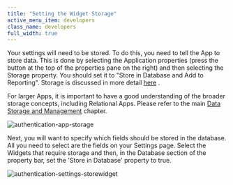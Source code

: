 ```yaml
---
title: "Setting the Widget Storage"
active_menu_item: developers
class_name: developers
full_width: true
---
```



Your settings will need to be stored. To do this, you need to tell the App to store data. This is done by selecting the Application properties (press the button at the top of the properties pane on the right) and then selecting the Storage property. You should set it to "Store in Database and Add to Reporting". Storage is discussed in more detail [here](/developers/user-guide/product-guide/advanced-features/data-storage-management/standard-storage-procedures/) .

For larger Apps, it is important to have a good understanding of the broader storage concepts, including Relational Apps. Please refer to the main [Data Storage and Management](/developers/user-guide/product-guide/advanced-features/data-storage-management/) chapter.

![authentication-app-storage](/img/docs/authentication-app-storage.png)

Next, you will want to specify which fields should be stored in the database. All you need to select are the fields on your Settings page. Select the Widgets that require storage and then, in the Database section of the property bar, set the 'Store in Database' property to true.

![authentication-settings-storewidget](/img/docs/authentication-settings-storewidget.png)
